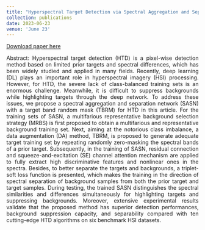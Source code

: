 ```yaml
---
title: "Hyperspectral Target Detection via Spectral Aggregation and Separation Network With Target Band Random Mask"
collection: publications
date: 2023-06-23
venue: 'June 23'
---
```

[Download paper here](https://ieeexplore.ieee.org/document/10161584)

<div style="text-align: justify;">
Abstract: Hyperspectral target detection (HTD) is a pixel-wise detection method based on limited prior targets and spectral differences, which has been widely studied and applied in many fields. Recently, deep learning (DL) plays an important role in hyperspectral imagery (HSI) processing. However, for HTD, the severe lack of class-balanced training sets is an enormous challenge. Meanwhile, it is difficult to suppress backgrounds while highlighting targets through the deep network. To address these issues, we propose a spectral aggregation and separation network (SASN) with a target band random mask (TBRM) for HTD in this article. For the training sets of SASN, a multifarious representative background selection strategy (MRBS) is first proposed to obtain a multifarious and representative background training set. Next, aiming at the notorious class imbalance, a data augmentation (DA) method, TBRM, is proposed to generate adequate target training set by repeating randomly zero-masking the spectral bands of a prior target. Subsequently, in the training of SASN, residual connection and squeeze-and-excitation (SE) channel attention mechanism are applied to fully extract high discriminative features and nonlinear ones in the spectra. Besides, to better separate the targets and backgrounds, a triplet-soft loss function is presented, which makes the training in the direction of spectral separation of background samples from both the prior target and target samples. During testing, the trained SASN distinguishes the spectral similarities and differences simultaneously for highlighting targets and suppressing backgrounds. Moreover, extensive experimental results validate that the proposed method has superior detection performances, background suppression capacity, and separability compared with ten cutting-edge HTD algorithms on six benchmark HSI datasets.
</div>
